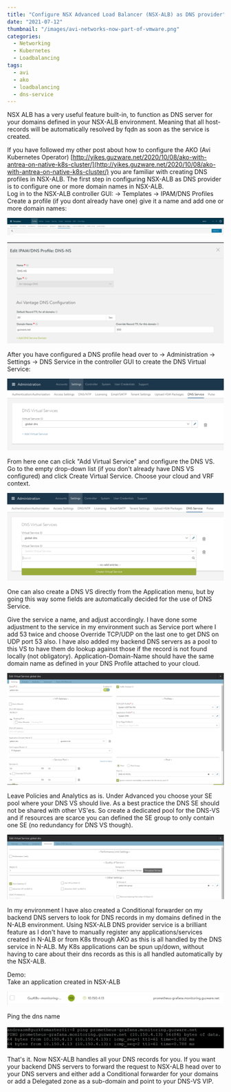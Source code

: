 ```yaml
---
title: "Configure NSX Advanced Load Balancer (NSX-ALB) as DNS provider"
date: "2021-07-12"
thumbnail: "/images/avi-networks-now-part-of-vmware.png"
categories: 
  - Networking
  - Kubernetes
  - Loadbalancing
tags: 
  - avi
  - ako
  - loadbalancing
  - dns-service
---
```


NSX ALB has a very useful feature built-in, to function as DNS server for your domains defined in your NSX-ALB environment. Meaning that all host-records will be automatically resolved by fqdn as soon as the service is created.

If you have followed my other post about how to configure the AKO (Avi Kubernetes Operator) [http://yikes.guzware.net/2020/10/08/ako-with-antrea-on-native-k8s-cluster/](http://yikes.guzware.net/2020/10/08/ako-with-antrea-on-native-k8s-cluster/) you are familiar with creating DNS profiles in NSX-ALB. The first step in configuring NSX-ALB as DNS provider is to configure one or more domain names in NSX-ALB.  
Log in to the NSX-ALB controller GUI: -> Templates -> IPAM/DNS Profiles  
Create a profile (if you dont already have one) give it a name and add one or more domain names:  

![](images/image-7-1024x81.png)

![](images/image-8-1024x478.png)


After you have configured a DNS profile head over to -> Administration -> Settings -> DNS Service in the controller GUI to create the DNS Virtual Service:  

![](images/image-1024x339.png)

From here one can click "Add Virtual Service" and configure the DNS VS. Go to the empty drop-down list (if you don't already have DNS VS configured) and click Create Virtual Service. Choose your cloud and VRF context.  

![](images/image-1-1024x414.png)

One can also create a DNS VS directly from the Application menu, but by going this way some fields are automatically decided for the use of DNS Service.  

Give the service a name, and adjust accordingly. I have done some adjustment to the service in my environment such as Service port where I add 53 twice and choose Override TCP/UDP on the last one to get DNS on UDP port 53 also. I have also added my backend DNS servers as a pool to this VS to have them do lookup against those if the record is not found locally (not obligatory). Application-Domain-Name should have the same domain name as defined in your DNS Profile attached to your cloud.  

![](images/image-2-1024x529.png)


Leave Policies and Analytics as is. Under Advanced you choose your SE pool where your DNS VS should live. As a best practice the DNS SE should not be shared with other VS'es. So create a dedicated pool for the DNS-VS and if resources are scarce you can defined the SE group to only contain one SE (no redundancy for DNS VS though).  

![](images/image-3-1024x305.png)

In my environment I have also created a Conditional forwarder on my backend DNS servers to look for DNS records in my domains defined in the N-ALB environment. Using NSX-ALB DNS provider service is a brilliant feature as I don't have to manually register any applications/services created in N-ALB or from K8s through AKO as this is all handled by the DNS service in N-ALB. My K8s applications can be spun up/down, without having to care about their dns records as this is all handled automatically by the NSX-ALB.

Demo:  
Take an application created in NSX-ALB  

![](images/image-5-1024x65.png)

Ping the dns name  

![](images/image-6-1024x104.png)


That's it. Now NSX-ALB handles all your DNS records for you. If you want your backend DNS servers to forward the request to NSX-ALB head over to your DNS servers and either add a Conditional forwarder for your domains or add a Delegated zone as a sub-domain and point to your DNS-VS VIP.
